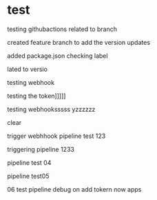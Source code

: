 # test

testing githubactions related to branch

created feature branch to add the version updates


added package.json
checking label

lated to versio

testing webhook

testing the token]]]]]

testing webhooksssss yzzzzzz

clear

trigger webhhook pipeline test 123

triggering pipeline 1233


pipeline test 04

pipeline test05


06 test pipeline
debug on add tokern now apps
